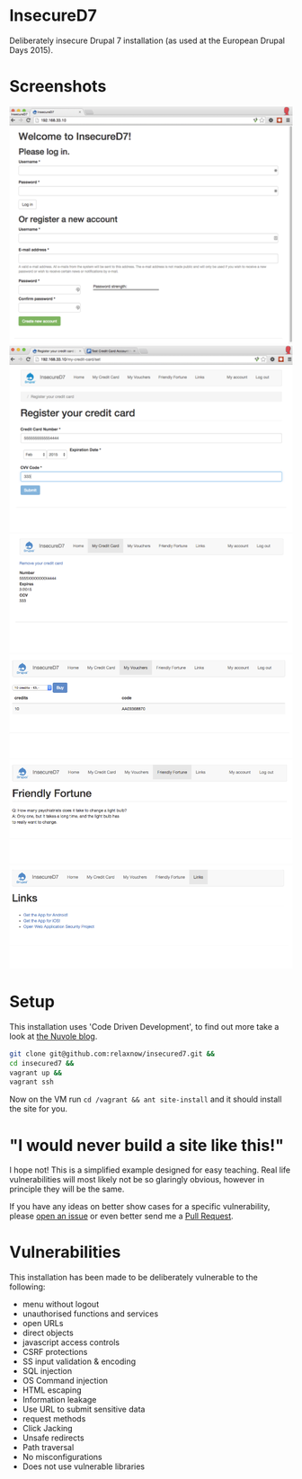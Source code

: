 # InsecureD7
Deliberately insecure Drupal 7 installation (as used at the European Drupal Days 2015).

# Screenshots

![](screenshots/1.png)
![](screenshots/2.png)
![](screenshots/3.png)
![](screenshots/4.png)
![](screenshots/5.png)
![](screenshots/6.png)

# Setup

This installation uses 'Code Driven Development', to find out more take a look at [the Nuvole blog](http://nuvole.org/blog/code-driven-development).

```bash
git clone git@github.com:relaxnow/insecured7.git &&
cd insecured7 &&
vagrant up &&
vagrant ssh
```

Now on the VM run ```cd /vagrant && ant site-install``` and it should install the site for you.

# "I would never build a site like this!"

I hope not! This is a simplified example designed for easy teaching.
Real life vulnerabilities will most likely not be so glaringly obvious, however in principle they will be the same.

If you have any ideas on better show cases for a specific vulnerability, please [open an issue](https://github.com/relaxnow/insecured7/issues/new) or even better send me a [Pull Request](https://help.github.com/articles/using-pull-requests/).

# Vulnerabilities

This installation has been made to be deliberately vulnerable to the following:

* menu without logout
* unauthorised functions and services
* open URLs
* direct objects
* javascript access controls
* CSRF protections
* SS input validation & encoding
* SQL injection
* OS Command injection
* HTML escaping
* Information leakage
* Use URL to submit sensitive data
* request methods
* Click Jacking
* Unsafe redirects
* Path traversal
* No misconfigurations
* Does not use vulnerable libraries
